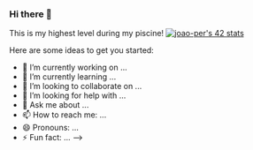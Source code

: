 ### Hi there 👋
This is my highest level during my piscine!
[![joao-per's 42 stats](https://badge.mediaplus.ma/levi/joao-per?1337Badge=off)](https://github.com/oakoudad/badge42)

Here are some ideas to get you started:

- 🔭 I’m currently working on ...
- 🌱 I’m currently learning ...
- 👯 I’m looking to collaborate on ...
- 🤔 I’m looking for help with ...
- 💬 Ask me about ...
- 📫 How to reach me: ...
- 😄 Pronouns: ...
- ⚡ Fun fact: ...
-->

